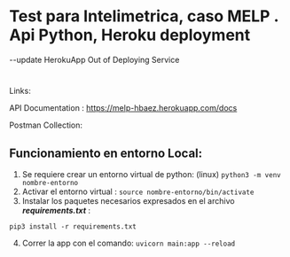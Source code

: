 # Test para Intelimetrica, caso MELP  . Api Python, Heroku deployment

--update HerokuApp Out of Deploying Service

#
Links:

API Documentation : https://melp-hbaez.herokuapp.com/docs

Postman Collection: 

##

## Funcionamiento en entorno Local:

1. Se requiere crear un entorno virtual de python: (linux) `python3 -m venv nombre-entorno`
2. Activar el entorno virtual : `source nombre-entorno/bin/activate`
3. Instalar los paquetes necesarios expresados en el archivo ***requirements.txt*** : 

  `pip3 install -r requirements.txt`
  
  4. Correr la app con el comando: `uvicorn main:app --reload`
